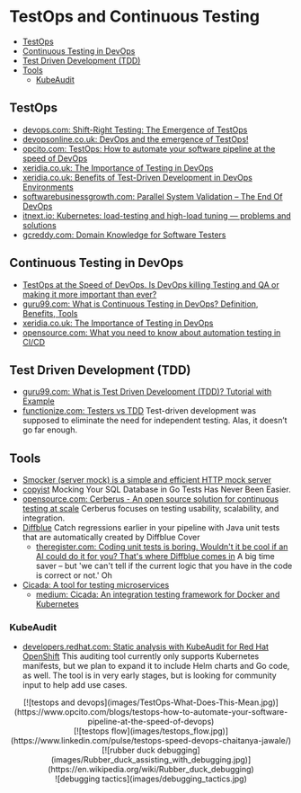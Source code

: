 # TestOps and Continuous Testing
- [TestOps](#testops)
- [Continuous Testing in DevOps](#continuous-testing-in-devops)
- [Test Driven Development (TDD)](#test-driven-development-tdd)
- [Tools](#tools)
    - [KubeAudit](#kubeaudit)

## TestOps
- [devops.com: Shift-Right Testing: The Emergence of TestOps](https://devops.com/shift-right-testing-the-emergence-of-testops/)
- [devopsonline.co.uk: DevOps and the emergence of TestOps!](https://www.devopsonline.co.uk/devops-and-the-emergence-of-testops/)
- [opcito.com: TestOps: How to automate your software pipeline at the speed of DevOps](https://www.opcito.com/blogs/testops-how-to-automate-your-software-pipeline-at-the-speed-of-devops)
- [xeridia.co.uk: The Importance of Testing in DevOps](https://www.xeridia.co.uk/blog/importance-testing-devops)
- [xeridia.co.uk: Benefits of Test-Driven Development in DevOps Environments](https://www.xeridia.co.uk/blog/benefits-test-driven-development-devops-environments)
- [softwarebusinessgrowth.com: Parallel System Validation – The End Of DevOps](https://www.softwarebusinessgrowth.com/doc/parallel-system-validation-the-end-of-devops-0001)
- [itnext.io: Kubernetes: load-testing and high-load tuning — problems and solutions](https://itnext.io/kubernetes-load-testing-and-high-load-tuning-problems-and-solutions-244d869a9791)
- [gcreddy.com: Domain Knowledge for Software Testers](https://www.gcreddy.com/2016/06/domain-knowledge-for-testers.html)
## Continuous Testing in DevOps
- [TestOps at the Speed of DevOps. Is DevOps killing Testing and QA or making it more important than ever?](https://www.linkedin.com/pulse/testops-speed-devops-chaitanya-jawale/)
- [guru99.com: What is Continuous Testing in DevOps? Definition, Benefits, Tools](https://www.guru99.com/continuous-testing.html)
- [xeridia.co.uk: The Importance of Testing in DevOps](https://www.xeridia.co.uk/blog/importance-testing-devops)
- [opensource.com: What you need to know about automation testing in CI/CD](https://opensource.com/article/20/7/automation-testing-cicd)

## Test Driven Development (TDD)
- [guru99.com: What is Test Driven Development (TDD)? Tutorial with Example](https://www.guru99.com/test-driven-development.html)
- [functionize.com: Testers vs TDD](https://www.functionize.com/blog/testers-vs-tdd/) Test-driven development was supposed to eliminate the need for independent testing. Alas, it doesn’t go far enough.

## Tools
- [Smocker (server mock) is a simple and efficient HTTP mock server](https://github.com/Thiht/smocker)
- [copyist](https://github.com/cockroachdb/copyist) Mocking Your SQL Database in Go Tests Has Never Been Easier.
- [opensource.com: Cerberus - An open source solution for continuous testing at scale](https://opensource.com/article/20/8/cerberus-test-automation) Cerberus focuses on testing usability, scalability, and integration.
- [Diffblue](https://www.diffblue.com/) Catch regressions earlier in your pipeline with Java unit tests that are automatically created by Diffblue Cover
    - [theregister.com: Coding unit tests is boring. Wouldn't it be cool if an AI could do it for you? That's where Diffblue comes in](https://www.theregister.com/2020/09/21/diffblue_let_ai_code_unit_tests) A big time saver – but 'we can't tell if the current logic that you have in the code is correct or not.' Oh
- [Cicada: A tool for testing microservices](https://cicadatesting.github.io/cicada-2/)
    - [medium: Cicada: An integration testing framework for Docker and Kubernetes](https://medium.com/@jeremyaherzog/cicada-an-integration-testing-framework-for-docker-and-kubernetes-7eee5624cc55)

### KubeAudit 
- [developers.redhat.com: Static analysis with KubeAudit for Red Hat OpenShift](https://developers.redhat.com/blog/2020/10/09/static-analysis-with-kubeaudit-for-red-hat-openshift/) This auditing tool currently only supports Kubernetes manifests, but we plan to expand it to include Helm charts and Go code, as well. The tool is in very early stages, but is looking for community input to help add use cases.

<center>
[![testops and devops](images/TestOps-What-Does-This-Mean.jpg)](https://www.opcito.com/blogs/testops-how-to-automate-your-software-pipeline-at-the-speed-of-devops)
</center>

<center>
[![testops flow](images/testops_flow.jpg)](https://www.linkedin.com/pulse/testops-speed-devops-chaitanya-jawale/)
</center>

<center>
[![rubber duck debugging](images/Rubber_duck_assisting_with_debugging.jpg)](https://en.wikipedia.org/wiki/Rubber_duck_debugging)
</center>

<center>
![debugging tactics](images/debugging_tactics.jpg)
</center>
